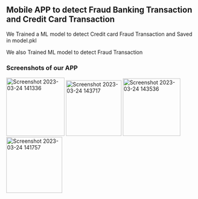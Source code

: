 ## Mobile APP to detect Fraud Banking Transaction and Credit Card Transaction 

We Trained a ML model to detect  Credit card Fraud  Transaction and Saved in model.pkl

We also Trained ML model to  detect  Fraud  Transaction






### Screenshots of our APP



<img width="154" alt="Screenshot 2023-03-24 141336" src="https://user-images.githubusercontent.com/86285670/227476613-2338829f-3e1e-4c4e-8e24-ada5941b06c5.png">

<img width="147" alt="Screenshot 2023-03-24 143717" src="https://user-images.githubusercontent.com/86285670/227476746-8084ecbe-a93d-4be7-9448-f2dcaa702d49.png">


<img width="152" alt="Screenshot 2023-03-24 143536" src="https://user-images.githubusercontent.com/86285670/227476683-92ec29ca-0da8-44da-966a-f39a30900299.png">


<img width="148" alt="Screenshot 2023-03-24 141757" src="https://user-images.githubusercontent.com/86285670/227476771-6a404d1a-78e1-4158-bd51-0c9ca8d690d6.png">
